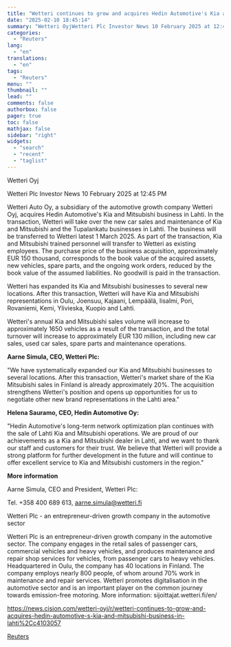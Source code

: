 ```yaml
---
title: "Wetteri continues to grow and acquires Hedin Automotive's Kia and Mitsubishi business in Lahti"
date: "2025-02-10 18:45:14"
summary: "Wetteri OyjWetteri Plc Investor News 10 February 2025 at 12:45 PMWetteri Auto Oy, a subsidiary of the automotive growth company Wetteri Oyj, acquires Hedin Automotive's Kia and Mitsubishi business in Lahti. In the transaction, Wetteri will take over the new car sales and maintenance of Kia and Mitsubishi and the..."
categories:
  - "Reuters"
lang:
  - "en"
translations:
  - "en"
tags:
  - "Reuters"
menu: ""
thumbnail: ""
lead: ""
comments: false
authorbox: false
pager: true
toc: false
mathjax: false
sidebar: "right"
widgets:
  - "search"
  - "recent"
  - "taglist"
---
```


Wetteri Oyj

Wetteri Plc Investor News 10 February 2025 at 12:45 PM

Wetteri Auto Oy, a subsidiary of the automotive growth company Wetteri Oyj, acquires Hedin Automotive's Kia and Mitsubishi business in Lahti. In the transaction, Wetteri will take over the new car sales and maintenance of Kia and Mitsubishi and the Tupalankatu businesses in Lahti. The business will be transferred to Wetteri latest 1 March 2025. As part of the transaction, Kia and Mitsubishi trained personnel will transfer to Wetteri as existing employees. The purchase price of the business acquisition, approximately EUR 150 thousand, corresponds to the book value of the acquired assets, new vehicles, spare parts, and the ongoing work orders, reduced by the book value of the assumed liabilities. No goodwill is paid in the transaction.

Wetteri has expanded its Kia and Mitsubishi businesses to several new locations. After this transaction, Wetteri will have Kia and Mitsubishi representations in Oulu, Joensuu, Kajaani, Lempäälä, Iisalmi, Pori, Rovaniemi, Kemi, Ylivieska, Kuopio and Lahti.

Wetteri's annual Kia and Mitsubishi sales volume will increase to approximately 1650 vehicles as a result of the transaction, and the total turnover will increase to approximately EUR 130 million, including new car sales, used car sales, spare parts and maintenance operations.

**Aarne Simula, CEO, Wetteri Plc:**

"We have systematically expanded our Kia and Mitsubishi businesses to several locations. After this transaction, Wetteri's market share of the Kia Mitsubishi sales in Finland is already approximately 20%. The acquisition strengthens Wetteri's position and opens up opportunities for us to negotiate other new brand representations in the Lahti area."

**Helena Sauramo, CEO, Hedin Automotive Oy:**

"Hedin Automotive's long-term network optimization plan continues with the sale of Lahti Kia and Mitsubishi operations. We are proud of our achievements as a Kia and Mitsubishi dealer in Lahti, and we want to thank our staff and customers for their trust. We believe that Wetteri will provide a strong platform for further development in the future and will continue to offer excellent service to Kia and Mitsubishi customers in the region."

**More information**

Aarne Simula, CEO and President, Wetteri Plc:

Tel. +358 400 689 613, aarne.simula@wetteri.fi

Wetteri Plc - an entrepreneur-driven growth company in the automotive sector

Wetteri Plc is an entrepreneur-driven growth company in the automotive sector. The company engages in the retail sales of passenger cars, commercial vehicles and heavy vehicles, and produces maintenance and repair shop services for vehicles, from passenger cars to heavy vehicles. Headquartered in Oulu, the company has 40 locations in Finland. The company employs nearly 800 people, of whom around 70% work in maintenance and repair services. Wetteri promotes digitalisation in the automotive sector and is an important player on the common journey towards emission-free motoring. More information: sijoittajat.wetteri.fi/en/

https://news.cision.com/wetteri-oyj/r/wetteri-continues-to-grow-and-acquires-hedin-automotive-s-kia-and-mitsubishi-business-in-lahti%2Cc4103057

[Reuters](https://www.tradingview.com/news/reuters.com,2025-02-10:newsml_WkrcgpzJs:0-wetteri-continues-to-grow-and-acquires-hedin-automotive-s-kia-and-mitsubishi-business-in-lahti/)
